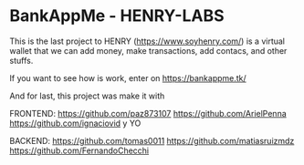 # BankAppMe - HENRY-LABS

This is the last project to HENRY (https://www.soyhenry.com/)
is a virtual wallet that we can add money, make transactions, add contacs,
and other stuffs.

If you want to see how is work, enter on https://bankappme.tk/

And for last, this project was make it with 

FRONTEND:
https://github.com/paz873107
https://github.com/ArielPenna
https://github.com/ignaciovid
y YO

BACKEND:
https://github.com/tomas0011
https://github.com/matiasruizmdz
https://github.com/FernandoChecchi

